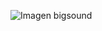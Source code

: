 
![Imagen bigsound](https://user-images.githubusercontent.com/106613752/224199887-31104655-5118-4276-a428-c3825ecc7a28.png)
